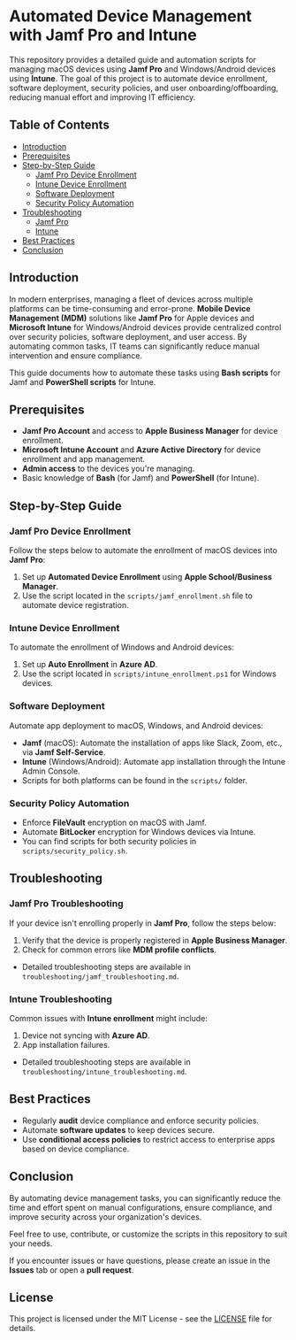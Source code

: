 # Automated Device Management with Jamf Pro and Intune

This repository provides a detailed guide and automation scripts for managing macOS devices using **Jamf Pro** and Windows/Android devices using **Intune**. The goal of this project is to automate device enrollment, software deployment, security policies, and user onboarding/offboarding, reducing manual effort and improving IT efficiency.

## Table of Contents
- [Introduction](#introduction)
- [Prerequisites](#prerequisites)
- [Step-by-Step Guide](#step-by-step-guide)
  - [Jamf Pro Device Enrollment](#jamf-pro-device-enrollment)
  - [Intune Device Enrollment](#intune-device-enrollment)
  - [Software Deployment](#software-deployment)
  - [Security Policy Automation](#security-policy-automation)
- [Troubleshooting](#troubleshooting)
  - [Jamf Pro](#jamf-pro)
  - [Intune](#intune)
- [Best Practices](#best-practices)
- [Conclusion](#conclusion)

## Introduction
In modern enterprises, managing a fleet of devices across multiple platforms can be time-consuming and error-prone. **Mobile Device Management (MDM)** solutions like **Jamf Pro** for Apple devices and **Microsoft Intune** for Windows/Android devices provide centralized control over security policies, software deployment, and user access. By automating common tasks, IT teams can significantly reduce manual intervention and ensure compliance.

This guide documents how to automate these tasks using **Bash scripts** for Jamf and **PowerShell scripts** for Intune.

## Prerequisites
- **Jamf Pro Account** and access to **Apple Business Manager** for device enrollment.
- **Microsoft Intune Account** and **Azure Active Directory** for device enrollment and app management.
- **Admin access** to the devices you're managing.
- Basic knowledge of **Bash** (for Jamf) and **PowerShell** (for Intune).

## Step-by-Step Guide

### Jamf Pro Device Enrollment
Follow the steps below to automate the enrollment of macOS devices into **Jamf Pro**:
1. Set up **Automated Device Enrollment** using **Apple School/Business Manager**.
2. Use the script located in the `scripts/jamf_enrollment.sh` file to automate device registration.

### Intune Device Enrollment
To automate the enrollment of Windows and Android devices:
1. Set up **Auto Enrollment** in **Azure AD**.
2. Use the script located in `scripts/intune_enrollment.ps1` for Windows devices.

### Software Deployment
Automate app deployment to macOS, Windows, and Android devices:
- **Jamf** (macOS): Automate the installation of apps like Slack, Zoom, etc., via **Jamf Self-Service**.
- **Intune** (Windows/Android): Automate app installation through the Intune Admin Console.
- Scripts for both platforms can be found in the `scripts/` folder.

### Security Policy Automation
- Enforce **FileVault** encryption on macOS with Jamf.
- Automate **BitLocker** encryption for Windows devices via Intune.
- You can find scripts for both security policies in `scripts/security_policy.sh`.

## Troubleshooting

### Jamf Pro Troubleshooting
If your device isn't enrolling properly in **Jamf Pro**, follow the steps below:
1. Verify that the device is properly registered in **Apple Business Manager**.
2. Check for common errors like **MDM profile conflicts**.
- Detailed troubleshooting steps are available in `troubleshooting/jamf_troubleshooting.md`.

### Intune Troubleshooting
Common issues with **Intune enrollment** might include:
1. Device not syncing with **Azure AD**.
2. App installation failures.
- Detailed troubleshooting steps are available in `troubleshooting/intune_troubleshooting.md`.

## Best Practices
- Regularly **audit** device compliance and enforce security policies.
- Automate **software updates** to keep devices secure.
- Use **conditional access policies** to restrict access to enterprise apps based on device compliance.

## Conclusion
By automating device management tasks, you can significantly reduce the time and effort spent on manual configurations, ensure compliance, and improve security across your organization's devices.

Feel free to use, contribute, or customize the scripts in this repository to suit your needs. 

If you encounter issues or have questions, please create an issue in the **Issues** tab or open a **pull request**.

## License
This project is licensed under the MIT License - see the [LICENSE](LICENSE) file for details.
